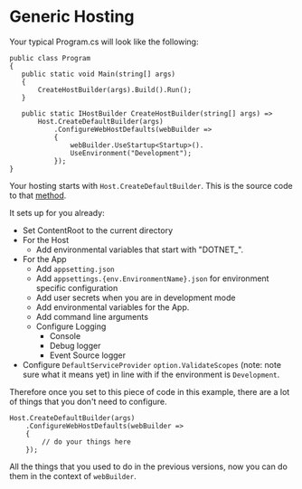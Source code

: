 # Generic Hosting

Your typical Program.cs will look like the following:

 ```
public class Program
{
    public static void Main(string[] args)
    {
        CreateHostBuilder(args).Build().Run();
    }

    public static IHostBuilder CreateHostBuilder(string[] args) =>
        Host.CreateDefaultBuilder(args)
            .ConfigureWebHostDefaults(webBuilder =>
            {
                webBuilder.UseStartup<Startup>().
                UseEnvironment("Development");
            });
}
```    

Your hosting starts with `Host.CreateDefaultBuilder`. This is the source code to that [method](https://github.com/aspnet/Extensions/blob/master/src/Hosting/Hosting/src/Host.cs). 

It sets up for you already:

- Set ContentRoot to the current directory
- For the Host 
    - Add environmental variables that start with "DOTNET_".
- For the App
    - Add `appsetting.json`
    - Add `appsettings.{env.EnvironmentName}.json` for environment specific configuration
    - Add user secrets when you are in development mode
    - Add environmental variables for the App.
    - Add command line arguments
    - Configure Logging
      - Console
      - Debug logger
      - Event Source logger
- Configure `DefaultServiceProvider` `option.ValidateScopes`  (note: note sure what it means yet) in line with if the environment is `Development`.

Therefore once you set to this piece of code in this example, there are a lot of things that you don't need to configure.

```
Host.CreateDefaultBuilder(args)
    .ConfigureWebHostDefaults(webBuilder =>
    {
        // do your things here
    });
```

All the things that you used to do in the previous versions, now you can do them in the context of `webBuilder`.
